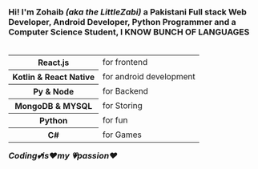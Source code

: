 <h3>
            Hi! I'm Zohaib <i>(aka the LittleZabi)</i> a Pakistani Full stack
            Web Developer, Android Developer, Python Programmer and a Computer
            Science Student, I KNOW BUNCH OF LANGUAGES <br />
            <br />
            <table>
              <tr>
                <th>React.js</th>
                <td>for frontend</td>
              </tr>
              <tr>
                <th>Kotlin & React Native</th>
                <td>for android development</td>
              </tr>
              <tr>
                <th>Py & Node</th>
                <td>for Backend</td>
              </tr>
              <tr>
                <th>MongoDB & MYSQL</th>
                <td>for Storing</td>
              </tr>
              <tr>
                <th>Python</th>
                <td>for fun</td>
              </tr>
              <tr>
                <th>C#</th>
                <td>for Games</td>
              </tr>
            </table>
            <i>Coding💕is❤my 💗passion❤</i>
          </h3>
